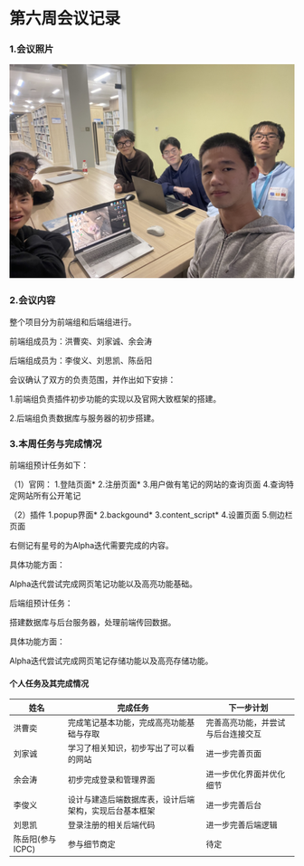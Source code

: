 # 第六周会议记录



### 1.会议照片

![week6](week6.JPG)



### 2.会议内容

整个项目分为前端组和后端组进行。

前端组成员为：洪曹奕、刘家诚、余会涛

后端组成员为：李俊义、刘思凯、陈岳阳

会议确认了双方的负责范围，并作出如下安排：

1.前端组负责插件初步功能的实现以及官网大致框架的搭建。

2.后端组负责数据库与服务器的初步搭建。



### 3.本周任务与完成情况

前端组预计任务如下：

（1）官网：
1.登陆页面*
2.注册页面*
3.用户做有笔记的网站的查询页面
4.查询特定网站所有公开笔记

（2）插件
1.popup界面*
2.backgound*
3.content_script*
4.设置页面
5.侧边栏页面

右侧记有星号的为Alpha迭代需要完成的内容。

具体功能方面：

Alpha迭代尝试完成网页笔记功能以及高亮功能基础。



后端组预计任务：

搭建数据库与后台服务器，处理前端传回数据。

具体功能方面：

Alpha迭代尝试完成网页笔记存储功能以及高亮存储功能。



#### 个人任务及其完成情况

| 姓名             | 完成任务                                               | 下一步计划                         |
| ---------------- | ------------------------------------------------------ | ---------------------------------- |
| 洪曹奕           | 完成笔记基本功能，完成高亮功能基础与存取               | 完善高亮功能，并尝试与后台连接交互 |
| 刘家诚           | 学习了相关知识，初步写出了可以看的网站                 | 进一步完善页面                     |
| 余会涛           | 初步完成登录和管理界面                                 | 进一步优化界面并优化细节           |
| 李俊义           | 设计与建造后端数据库表，设计后端架构，实现后台基本框架 | 进一步完善后台                     |
| 刘思凯           | 登录注册的相关后端代码                                 | 进一步完善后端逻辑                 |
| 陈岳阳(参与ICPC) | 参与细节商定                                           | 待定                               |

